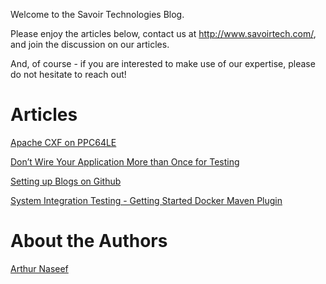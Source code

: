 Welcome to the Savoir Technologies Blog.

Please enjoy the articles below, contact us at
<http://www.savoirtech.com/>, and join the discussion on our articles.

And, of course - if you are interested to make use of our expertise,
please do not hesitate to reach out\!

# Articles

[Apache CXF on PPC64LE](https://github.com/savoirtech/apache-cxf-ppc64le)

[Don’t Wire Your Application More than Once for
Testing](https://github.com/savoirtech/black-box-system-test)

[Setting up Blogs on Github](https://github.com/savoirtech/github-blog)

[System Integration Testing - Getting Started Docker Maven Plugin](https://github.com/savoirtech/black-box-system-test-dmp)

# About the Authors

[Arthur Naseef](authors/ArthurNaseef.md)
